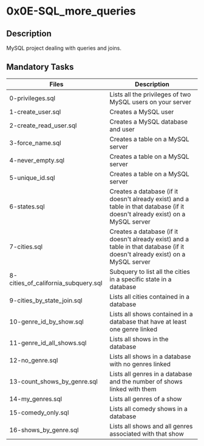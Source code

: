 # 0x0E-SQL_more_queries

## Description

MySQL project dealing with queries and joins.

## Mandatory Tasks

| Files | Description |
| ----- | ----------- |
| 0-privileges.sql | Lists all the privileges of two MySQL users on your server |
| 1-create_user.sql | Creates a MySQL user |
| 2-create_read_user.sql | Creates a MySQL database and user |
| 3-force_name.sql | Creates a table on a MySQL server |
| 4-never_empty.sql | Creates a table on a MySQL server |
| 5-unique_id.sql | Creates a table on a MySQL server |
| 6-states.sql | Creates a database (if it doesn't already exist) and a table in that database (if it doesn't already exist) on a MySQL server |
| 7-cities.sql | Creates a database (if it doesn't already exist) and a table in that database (if it doesn't already exist) on a MySQL server |
| 8-cities_of_california_subquery.sql | Subquery to list all the cities in a specific state in a database |
| 9-cities_by_state_join.sql | Lists all cities contained in a database |
| 10-genre_id_by_show.sql | Lists all shows contained in a database that have at least one genre linked |
| 11-genre_id_all_shows.sql | Lists all shows in the database |
| 12-no_genre.sql | Lists all shows in a database with no genres linked |
| 13-count_shows_by_genre.sql | Lists all genres in a database and the number of shows linked with them |
| 14-my_genres.sql | Lists all genres of a show |
| 15-comedy_only.sql | Lists all comedy shows in a database |
| 16-shows_by_genre.sql | Lists all shows and all genres associated with that show |